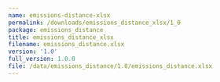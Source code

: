 ```yaml
---
name: emissions-distance-xlsx
permalink: /downloads/emissions_distance_xlsx/1_0
package: emissions_distance
title: emissions_distance_xlsx
filename: emissions_distance.xlsx
version: '1.0'
full_version: 1.0.0
file: /data/emissions_distance/1.0/emissions_distance.xlsx
---
```

